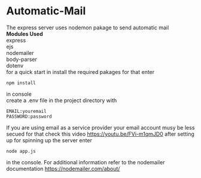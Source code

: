 # Automatic-Mail
The express server uses nodemon pakage to send automatic mail  
**Modules Used**  
express   
ejs   
nodemailer   
body-parser   
dotenv    
for a quick start in install the required pakages for that enter 
```
npm install
```
in console      
create a .env file in the project directory with   
```
EMAIL:youremail  
PASSWORD:password
```
If you are using email as a service provider your email account musy be less secued for that check this video https://youtu.be/FVi-m1qmJD0 
after setting up for spinning up the server enter 
```
node app.js
```
in the console.
For additional information refer to the nodemailer documentation https://nodemailer.com/about/  


